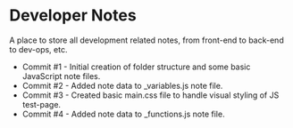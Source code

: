 # Developer Notes
A place to store all development related notes, from front-end to back-end to dev-ops, etc.

- Commit #1 - Initial creation of folder structure and some basic JavaScript note files.
- Commit #2 - Added note data to _variables.js note file.
- Commit #3 - Created basic main.css file to handle visual styling of JS test-page.
- Commit #4 - Added note data to _functions.js note file.